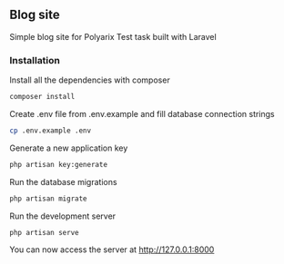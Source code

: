 ## Blog site
Simple blog site for Polyarix Test task built with Laravel
### Installation
Install all the dependencies with composer
```bash
composer install
```
Create .env file from .env.example and fill database connection strings
```bash
cp .env.example .env
```
Generate a new application key
```bash
php artisan key:generate
```
Run the database migrations
```bash
php artisan migrate
```
Run the development server
```bash
php artisan serve
```
You can now access the server at http://127.0.0.1:8000
